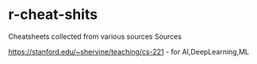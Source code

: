 # r-cheat-shits

Cheatsheets collected from various sources
Sources

https://stanford.edu/~shervine/teaching/cs-221 - for AI,DeepLearning,ML
